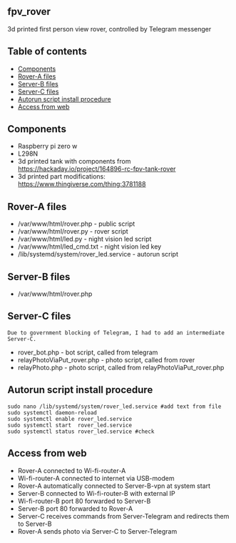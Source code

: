 ## fpv_rover
3d printed first person view rover, controlled by Telegram messenger

## Table of contents
* [Components](#components)
* [Rover-A files](#rover-a-files)
* [Server-B files](#server-b-files)
* [Server-C files](#server-c-files)
* [Autorun script install procedure](#autorun-script-install-procedure)
* [Access from web](#access-from-web)

## Components
* Raspberry pi zero w
* L298N
* 3d printed tank with components from https://hackaday.io/project/164896-rc-fpv-tank-rover
* 3d printed part modifications: https://www.thingiverse.com/thing:3781188

## Rover-A files
* /var/www/html/rover.php - public script
* /var/www/html/rover.py - rover script
* /var/www/html/led.py - night vision led script
* /var/www/html/led_cmd.txt - night vision led key
* /lib/systemd/system/rover_led.service - autorun script

## Server-B files
* /var/www/html/rover.php

## Server-C files
```
Due to government blocking of Telegram, I had to add an intermediate Server-C.
```
* rover_bot.php - bot script, called from telegram
* relayPhotoViaPut_rover.php - photo script, called from rover
* relayPhoto.php - photo script, called from relayPhotoViaPut_rover.php

## Autorun script install procedure
```
sudo nano /lib/systemd/system/rover_led.service #add text from file
sudo systemctl daemon-reload
sudo systemctl enable rover_led.service
sudo systemctl start  rover_led.service
sudo systemctl status rover_led.service #check
```

## Access from web
* Rover-A connected to Wi-fi-router-A
* Wi-fi-router-A connected to internet via USB-modem
* Rover-A automatically connected to Server-B-vpn at system start
* Server-B connected to Wi-fi-router-B with external IP
* Wi-fi-router-B port 80 forwarded to Server-B
* Server-B port 80 forwarded to Rover-A
* Server-C receives commands from Server-Telegram and redirects them to Server-B
* Rover-A sends photo via Server-C to Server-Telegram
